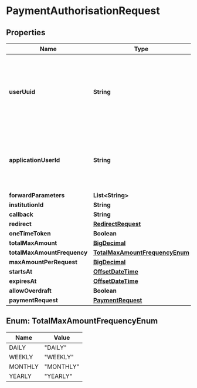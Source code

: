 
# PaymentAuthorisationRequest

## Properties
Name | Type | Description | Notes
------------ | ------------- | ------------- | -------------
**userUuid** | **String** | Uuid of the application user who will authorise access to their data. Either the userUuid or applicationUserId must be provided. |  [optional]
**applicationUserId** | **String** | Descriptive identifier for the application user.Either the userUuid or applicationUserId must be provided. |  [optional]
**forwardParameters** | **List&lt;String&gt;** |  |  [optional]
**institutionId** | **String** |  | 
**callback** | **String** |  | 
**redirect** | [**RedirectRequest**](RedirectRequest.md) |  |  [optional]
**oneTimeToken** | **Boolean** |  | 
**totalMaxAmount** | [**BigDecimal**](BigDecimal.md) |  |  [optional]
**totalMaxAmountFrequency** | [**TotalMaxAmountFrequencyEnum**](#TotalMaxAmountFrequencyEnum) |  |  [optional]
**maxAmountPerRequest** | [**BigDecimal**](BigDecimal.md) |  |  [optional]
**startsAt** | [**OffsetDateTime**](OffsetDateTime.md) |  |  [optional]
**expiresAt** | [**OffsetDateTime**](OffsetDateTime.md) |  |  [optional]
**allowOverdraft** | **Boolean** |  |  [optional]
**paymentRequest** | [**PaymentRequest**](PaymentRequest.md) |  | 


<a name="TotalMaxAmountFrequencyEnum"></a>
## Enum: TotalMaxAmountFrequencyEnum
Name | Value
---- | -----
DAILY | &quot;DAILY&quot;
WEEKLY | &quot;WEEKLY&quot;
MONTHLY | &quot;MONTHLY&quot;
YEARLY | &quot;YEARLY&quot;



